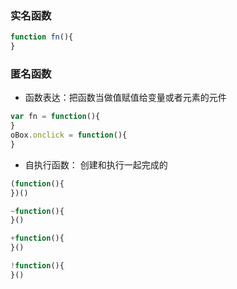 ### 实名函数
```javascript
function fn(){
}
```

### 匿名函数

- 函数表达：把函数当做值赋值给变量或者元素的元件
```javascript
var fn = function(){
}
oBox.onclick = function(){
}
```
- 自执行函数： 创建和执行一起完成的
```javascript
(function(){
})()

~function(){
}()

+function(){
}()

!function(){
}()
```
